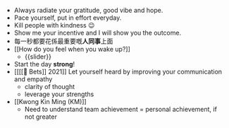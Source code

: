 - Always radiate your gratitude, good vibe and hope.
- Pace yourself, put in effort everyday.
- Kill people with kindness 😉
- Show me your incentive and I will show you the outcome.
- 每一秒都要花係最重要嘅**人同事**上面
- [[How do you feel when you wake up?]]
    - {{slider}}
- Start the day **strong**!
- [[[[🔮 Bets]] 2021]] Let yourself heard by improving your communication and empathy
    - clarity of thought
    - leverage your strengths
- [[Kwong Kin Ming (KM)]]
    - Need to understand team achievement = personal achievement, if not greater
